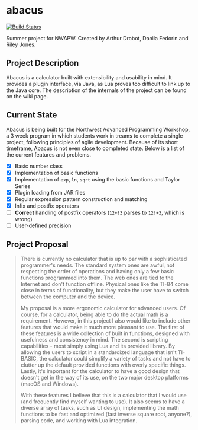 # abacus
[![Build Status](https://travis-ci.org/DanilaFe/abacus.svg?branch=master)](https://travis-ci.org/DanilaFe/abacus)

Summer project for NWAPW.
Created by Arthur Drobot, Danila Fedorin and Riley Jones.

## Project Description
Abacus is a calculator built with extensibility and usability in mind. It provides a plugin interface, via Java, as Lua proves too difficult to link up to the Java core. The description of the internals of the project can be found on the wiki page.

## Current State
Abacus is being built for the Northwest Advanced Programming Workshop, a 3 week program in which students work in treams to complete a single project, following principles of agile development. Because of its short timeframe, Abacus is not even close to completed state. Below is a list of the current features and problems.
- [x] Basic number class
- [x] Implementation of basic functions 
- [x] Implementation of `exp`, `ln`, `sqrt` using the basic functions and Taylor Series
- [x] Plugin loading from JAR files
- [x] Regular expression pattern construction and matching
- [x] Infix and postfix operators
- [ ] __Correct__ handling of postfix operators (`12+!3` parses to `12!+3`, which is wrong)
- [ ] User-defined precision
 
## Project Proposal
>There is currently no calculator that is up to par with a sophisticated programmer's needs. The standard system ones are awful, not respecting the order of operations and having only a few basic functions programmed into them. The web ones are tied to the Internet and don't function offline. Physical ones like the TI-84 come close in terms of functionality, but they make the user have to switch between the computer and the device. 
>
>My proposal is a more ergonomic calculator for advanced users. Of course, for a calculator, being able to do the actual math is a requirement. However, in this project I also would like to include other features that would make it much more pleasant to use. The first of these features is a wide collection of built in functions, designed with usefulness and consistency in mind. The second is scripting capabilities - most simply using Lua and its provided library. By allowing the users to script in a standardized language that isn't TI-BASIC, the calculator could simplify a variety of tasks and not have to clutter up the default provided functions with overly specific things. Lastly, it's important for the calculator to have a good design that doesn't get in the way of its use, on the two major desktop platforms (macOS and Windows). 
>
>With these features I believe that this is a calculator that I would use (and frequently find myself wanting to use). It also seems to have a diverse array of tasks, such as UI design, implementing the math functions to be fast and optimized (fast inverse square root, anyone?), parsing code, and working with Lua integration.
